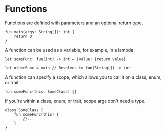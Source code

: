 # Functions

Functions are defined with parameters and an optional return type.

```
fun main(args: String[]): int {
    return 0
}
```

A function can be used as a variable,
for example, in a lambda

```
let someFunc: fun(int) -> int = |value| {return value}

let otherFunc = main // Resolves to fun(String[]) -> int
```

A function can specify a scope,
which allows you to call it on a class, enum, or trait

```
fun someFunc(this: SomeClass) {}
```

If you're within a class, enum, or trait,
scope args don't need a type.

```
class SomeClass {
    fun someFunc(this) {
        //...
    }
}
```
